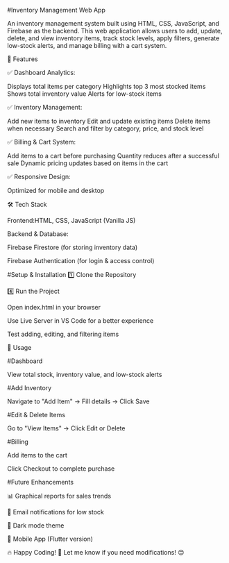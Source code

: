 #Inventory Management Web App

An inventory management system built using HTML, CSS, JavaScript, and Firebase as the backend. This web application allows users to add, update, delete, and view inventory items, track stock levels, apply filters, generate low-stock alerts, and manage billing with a cart system.

🚀 Features

✅ Dashboard Analytics:

Displays total items per category
Highlights top 3 most stocked items
Shows total inventory value
Alerts for low-stock items

✅ Inventory Management:

Add new items to inventory
Edit and update existing items
Delete items when necessary
Search and filter by category, price, and stock level

✅ Billing & Cart System:

Add items to a cart before purchasing
Quantity reduces after a successful sale
Dynamic pricing updates based on items in the cart

✅ Responsive Design:

Optimized for mobile and desktop

🛠️ Tech Stack

Frontend:HTML, CSS, JavaScript (Vanilla JS)

Backend & Database:

Firebase Firestore (for storing inventory data)

Firebase Authentication (for login & access control)

#Setup & Installation
1️⃣ Clone the Repository

4️⃣ Run the Project

Open index.html in your browser

Use Live Server in VS Code for a better experience

Test adding, editing, and filtering items

📌 Usage

#Dashboard

View total stock, inventory value, and low-stock alerts

#Add Inventory

Navigate to "Add Item" → Fill details → Click Save

#Edit & Delete Items

Go to "View Items" → Click Edit or Delete

#Billing

Add items to the cart

Click Checkout to complete purchase

#Future Enhancements

📊 Graphical reports for sales trends

🔔 Email notifications for low stock

🌙 Dark mode theme

📱 Mobile App (Flutter version)

🔥 Happy Coding! 🚀 Let me know if you need modifications! 😊










